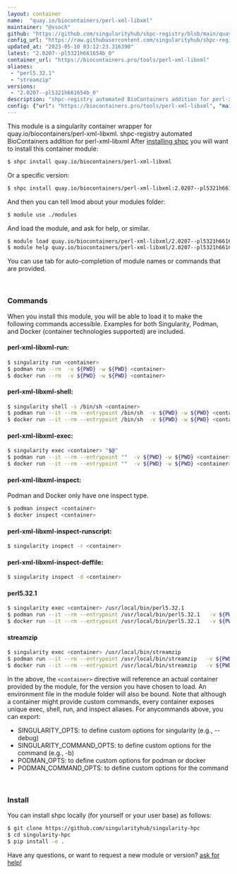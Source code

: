 ```yaml
---
layout: container
name:  "quay.io/biocontainers/perl-xml-libxml"
maintainer: "@vsoch"
github: "https://github.com/singularityhub/shpc-registry/blob/main/quay.io/biocontainers/perl-xml-libxml/container.yaml"
config_url: "https://raw.githubusercontent.com/singularityhub/shpc-registry/main/quay.io/biocontainers/perl-xml-libxml/container.yaml"
updated_at: "2023-05-10 03:12:23.316390"
latest: "2.0207--pl5321h661654b_0"
container_url: "https://biocontainers.pro/tools/perl-xml-libxml"
aliases:
 - "perl5.32.1"
 - "streamzip"
versions:
 - "2.0207--pl5321h661654b_0"
description: "shpc-registry automated BioContainers addition for perl-xml-libxml"
config: {"url": "https://biocontainers.pro/tools/perl-xml-libxml", "maintainer": "@vsoch", "description": "shpc-registry automated BioContainers addition for perl-xml-libxml", "latest": {"2.0207--pl5321h661654b_0": "sha256:fc36314913ff96eeaeca42828bad93b839db0d86181e0801be8af8d27359b93a"}, "tags": {"2.0207--pl5321h661654b_0": "sha256:fc36314913ff96eeaeca42828bad93b839db0d86181e0801be8af8d27359b93a"}, "docker": "quay.io/biocontainers/perl-xml-libxml", "aliases": {"perl5.32.1": "/usr/local/bin/perl5.32.1", "streamzip": "/usr/local/bin/streamzip"}}
---
```


This module is a singularity container wrapper for quay.io/biocontainers/perl-xml-libxml.
shpc-registry automated BioContainers addition for perl-xml-libxml
After [installing shpc](#install) you will want to install this container module:


```bash
$ shpc install quay.io/biocontainers/perl-xml-libxml
```

Or a specific version:

```bash
$ shpc install quay.io/biocontainers/perl-xml-libxml:2.0207--pl5321h661654b_0
```

And then you can tell lmod about your modules folder:

```bash
$ module use ./modules
```

And load the module, and ask for help, or similar.

```bash
$ module load quay.io/biocontainers/perl-xml-libxml/2.0207--pl5321h661654b_0
$ module help quay.io/biocontainers/perl-xml-libxml/2.0207--pl5321h661654b_0
```

You can use tab for auto-completion of module names or commands that are provided.

<br>

### Commands

When you install this module, you will be able to load it to make the following commands accessible.
Examples for both Singularity, Podman, and Docker (container technologies supported) are included.

#### perl-xml-libxml-run:

```bash
$ singularity run <container>
$ podman run --rm  -v ${PWD} -w ${PWD} <container>
$ docker run --rm  -v ${PWD} -w ${PWD} <container>
```

#### perl-xml-libxml-shell:

```bash
$ singularity shell -s /bin/sh <container>
$ podman run --it --rm --entrypoint /bin/sh  -v ${PWD} -w ${PWD} <container>
$ docker run --it --rm --entrypoint /bin/sh  -v ${PWD} -w ${PWD} <container>
```

#### perl-xml-libxml-exec:

```bash
$ singularity exec <container> "$@"
$ podman run --it --rm --entrypoint ""  -v ${PWD} -w ${PWD} <container> "$@"
$ docker run --it --rm --entrypoint ""  -v ${PWD} -w ${PWD} <container> "$@"
```

#### perl-xml-libxml-inspect:

Podman and Docker only have one inspect type.

```bash
$ podman inspect <container>
$ docker inspect <container>
```

#### perl-xml-libxml-inspect-runscript:

```bash
$ singularity inspect -r <container>
```

#### perl-xml-libxml-inspect-deffile:

```bash
$ singularity inspect -d <container>
```


#### perl5.32.1

```bash
$ singularity exec <container> /usr/local/bin/perl5.32.1
$ podman run --it --rm --entrypoint /usr/local/bin/perl5.32.1   -v ${PWD} -w ${PWD} <container> -c " $@"
$ docker run --it --rm --entrypoint /usr/local/bin/perl5.32.1   -v ${PWD} -w ${PWD} <container> -c " $@"
```


#### streamzip

```bash
$ singularity exec <container> /usr/local/bin/streamzip
$ podman run --it --rm --entrypoint /usr/local/bin/streamzip   -v ${PWD} -w ${PWD} <container> -c " $@"
$ docker run --it --rm --entrypoint /usr/local/bin/streamzip   -v ${PWD} -w ${PWD} <container> -c " $@"
```



In the above, the `<container>` directive will reference an actual container provided
by the module, for the version you have chosen to load. An environment file in the
module folder will also be bound. Note that although a container
might provide custom commands, every container exposes unique exec, shell, run, and
inspect aliases. For anycommands above, you can export:

 - SINGULARITY_OPTS: to define custom options for singularity (e.g., --debug)
 - SINGULARITY_COMMAND_OPTS: to define custom options for the command (e.g., -b)
 - PODMAN_OPTS: to define custom options for podman or docker
 - PODMAN_COMMAND_OPTS: to define custom options for the command

<br>

### Install

You can install shpc locally (for yourself or your user base) as follows:

```bash
$ git clone https://github.com/singularityhub/singularity-hpc
$ cd singularity-hpc
$ pip install -e .
```

Have any questions, or want to request a new module or version? [ask for help!](https://github.com/singularityhub/singularity-hpc/issues)
